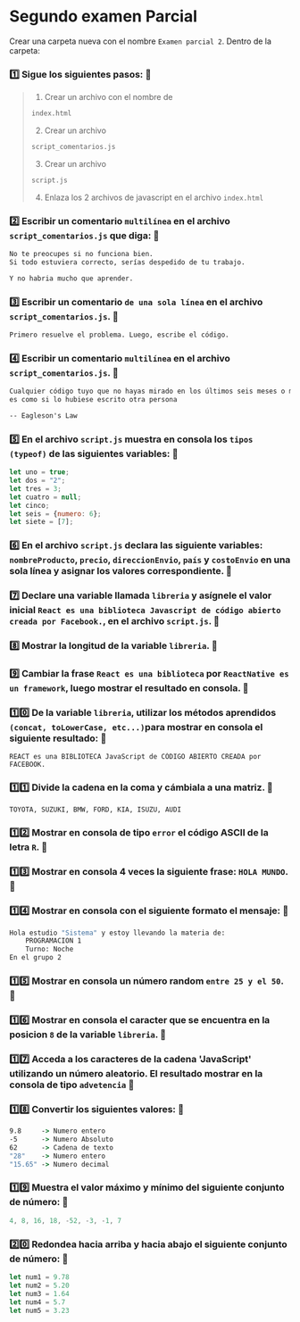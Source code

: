 # Segundo examen Parcial

Crear una carpeta nueva con el nombre `Examen parcial 2`. Dentro de la carpeta:

### 1️⃣ Sigue los siguientes pasos: :triangular_flag_on_post:
> 1. Crear un archivo con el nombre de 
> ```cmd 
> index.html 
> ```
> 2. Crear un archivo
> ```cmd 
> script_comentarios.js
> ```
> 3. Crear un archivo 
> 
> ```cmd 
> script.js
> ```
> 4. Enlaza los 2 archivos de javascript en el archivo `index.html`

### 2️⃣ Escribir un comentario `multilínea` en el archivo `script_comentarios.js` que diga: :triangular_flag_on_post:
```cmd
No te preocupes si no funciona bien.
Si todo estuviera correcto, serías despedido de tu trabajo.

Y no habria mucho que aprender.
```
### 3️⃣ Escribir un comentario `de una sola línea` en el archivo `script_comentarios.js`. :triangular_flag_on_post:
```cmd
Primero resuelve el problema. Luego, escribe el código.
```
### 4️⃣ Escribir un comentario `multilínea` en el archivo `script_comentarios.js`. :triangular_flag_on_post:
```cmd
Cualquier código tuyo que no hayas mirado en los últimos seis meses o más,
es como si lo hubiese escrito otra persona

-- Eagleson's Law
```

### 5️⃣ En el archivo `script.js` muestra en consola los `tipos (typeof)` de las siguientes variables: :triangular_flag_on_post:
```js
let uno = true;
let dos = "2";
let tres = 3;
let cuatro = null;
let cinco;
let seis = {numero: 6};
let siete = [7];
```
### 6️⃣ En el archivo `script.js` declara las siguiente variables: `nombreProducto`, `precio`, `direccionEnvio`, `país` y `costoEnvio` en una sola línea y asignar los valores correspondiente. :triangular_flag_on_post:

### 7️⃣ Declare una variable llamada `libreria` y asígnele el valor inicial `React es una biblioteca Javascript de código abierto creada por Facebook.`, en el archivo `script.js`. :triangular_flag_on_post:

### 8️⃣ Mostrar la longitud de la variable `libreria`. :triangular_flag_on_post:
### 9️⃣ Cambiar la frase `React es una biblioteca` por `ReactNative es un framework`, luego mostrar el resultado en consola. :triangular_flag_on_post:
### 1️⃣0️⃣ De la variable `libreria`, utilizar los métodos aprendidos `(concat, toLowerCase, etc...)`para mostrar en consola el siguiente resultado: :triangular_flag_on_post:
```
REACT es una BIBLIOTECA JavaScript de CÓDIGO ABIERTO CREADA por FACEBOOK.
```
### 1️⃣1️⃣ Divide la cadena en la coma y cámbiala a una matriz. :triangular_flag_on_post:
```cmd
TOYOTA, SUZUKI, BMW, FORD, KIA, ISUZU, AUDI
```
### 1️⃣2️⃣ Mostrar en consola de tipo `error` el código ASCII de la letra `R`. :triangular_flag_on_post:
### 1️⃣3️⃣ Mostrar en consola 4 veces la siguiente frase: `HOLA MUNDO`. :triangular_flag_on_post:
### 1️⃣4️⃣ Mostrar en consola con el siguiente formato el mensaje: :triangular_flag_on_post:
```cmd
Hola estudio "Sistema" y estoy llevando la materia de:
    PROGRAMACION 1
    Turno: Noche
En el grupo 2
```

### 1️⃣5️⃣ Mostrar en consola un número random `entre 25 y el 50`. :triangular_flag_on_post:
### 1️⃣6️⃣ Mostrar en consola el caracter que se encuentra en la posicion `8` de la variable `libreria`. :triangular_flag_on_post:
### 1️⃣7️⃣ Acceda a los caracteres de la cadena 'JavaScript' utilizando un número aleatorio. El resultado mostrar en la consola de tipo `advetencia` :triangular_flag_on_post:
### 1️⃣8️⃣ Convertir los siguientes valores: :triangular_flag_on_post:
```cmd
9.8     -> Numero entero
-5      -> Numero Absoluto
62      -> Cadena de texto
"28"    -> Numero entero
"15.65" -> Numero decimal
```
### 1️⃣9️⃣ Muestra el valor máximo y mínimo del siguiente conjunto de número: :triangular_flag_on_post:
```js
4, 8, 16, 18, -52, -3, -1, 7
```
### 2️⃣0️⃣ Redondea hacia arriba y hacia abajo el siguiente conjunto de número: :triangular_flag_on_post:
```js
let num1 = 9.78
let num2 = 5.20
let num3 = 1.64
let num4 = 5.7
let num5 = 3.23
```
